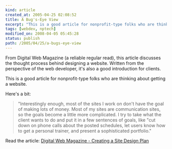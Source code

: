 ```yaml
---
kind: article
created_at: 2005-04-25 02:08:52
title: A Bug's-Eye View
excerpt: "This is a good article for nonprofit-type folks who are thinking about getting a website."
tags: [webdev, nptech]
modified_on: 2008-04-05 05:45:28
status: publish 
path: /2005/04/25/a-bugs-eye-view
---
```


From Digital Web Magazine (a reliable regular read), this article discusses the thought process behind designing a website. Written from the perspective of the web developer, it's also a good introduction for clients. 

This is a good article for nonprofit-type folks who are thinking about getting a website. 

Here's a bit: 
<blockquote class="large">"Interestingly enough, most of the sites I work on don't have the goal of making lots of money. Most of my sites are communication sites, so the goals become a little more complicated. I try to take what the client wants to do and put it in a few sentences of goals, like "cut down on phone calls about the posted schedules, let users know how to get a personal trainer, and present a sophisticated portfolio."</blockquote>

Read the article: <a href="http://www.digital-web.com/articles/creating_a_site_design_plan/">Digital Web Magazine - Creating a Site Design Plan</a>